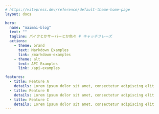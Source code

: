 ```yaml
---
# https://vitepress.dev/reference/default-theme-home-page
layout: docs

hero:
  name: "maimai-blog"
  text: ""
  tagline: バイクとかサーバーとか色々 # キャッチフレーズ
  actions:
    - theme: brand
      text: Markdown Examples
      link: /markdown-examples
    - theme: alt
      text: API Examples
      link: /api-examples

features:
  - title: Feature A
    details: Lorem ipsum dolor sit amet, consectetur adipiscing elit
  - title: Feature B
    details: Lorem ipsum dolor sit amet, consectetur adipiscing elit
  - title: Feature C
    details: Lorem ipsum dolor sit amet, consectetur adipiscing elit
---
```

